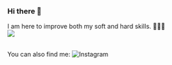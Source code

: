 ### Hi there 👋
I am here to improve both my soft and hard skills. 👩🏻‍💻
<br/>
<img src="https://komarev.com/ghpvc/?username=nejatian&color=D8BFD8&style=flat">

<br/>
You can also find me:
<img alt="Instagram" src="https://img.shields.io/badge/<Instagram>%20-%23E4405F.svg?&style=for-the-badge&logo=Instagram&logoColor=white"/>


<!--
**nejatian/Nejatian** is a ✨ _special_ ✨ repository because its `README.md` (this file) appears on your GitHub profile.

Here are some ideas to get you started:

- 🔭 I’m currently working on ...
- 🌱 I’m currently learning ...
- 👯 I’m looking to collaborate on ...
- 🤔 I’m looking for help with ...
- 💬 Ask me about ...
- 📫 How to reach me: ...
- 😄 Pronouns: ...
- ⚡ Fun fact: ...
-->
